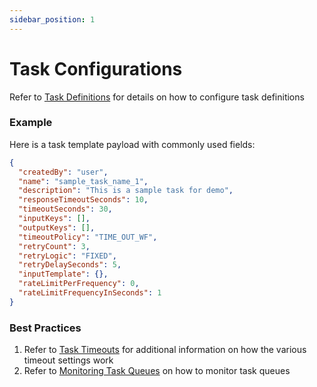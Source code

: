 ```yaml
---
sidebar_position: 1
---
```


# Task Configurations

Refer to [Task Definitions](/content/docs/getting-started/concepts/tasks-and-workers#task-definitions) for details on how to configure task definitions

### Example

Here is a task template payload with commonly used fields:

```json
{
  "createdBy": "user",
  "name": "sample_task_name_1",
  "description": "This is a sample task for demo",
  "responseTimeoutSeconds": 10,
  "timeoutSeconds": 30,
  "inputKeys": [],
  "outputKeys": [],
  "timeoutPolicy": "TIME_OUT_WF",
  "retryCount": 3,
  "retryLogic": "FIXED",
  "retryDelaySeconds": 5,
  "inputTemplate": {},
  "rateLimitPerFrequency": 0,
  "rateLimitFrequencyInSeconds": 1
}
```

### Best Practices

1. Refer to [Task Timeouts](./task-timeouts) for additional information on how the various timeout settings work
2. Refer to [Monitoring Task Queues](./monitoring-task-queues) on how to monitor task queues
